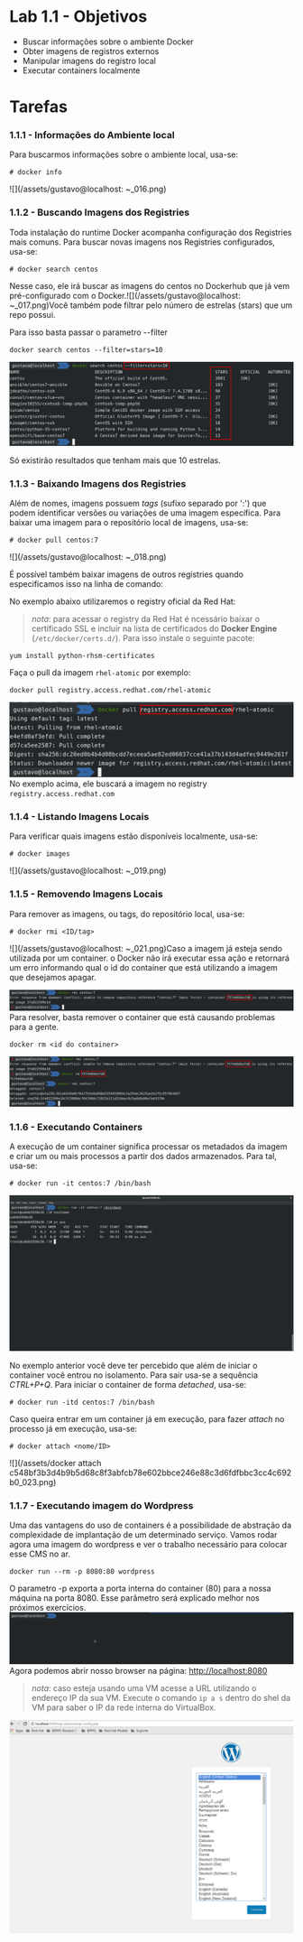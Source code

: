 # Lab 1.1 - Objetivos

* Buscar informações sobre o ambiente Docker
* Obter imagens de registros externos
* Manipular imagens do registro local
* Executar containers localmente

# Tarefas

### 1.1.1 - Informações do Ambiente local

Para buscarmos informações sobre o ambiente local, usa-se:

```
# docker info
```

![](/assets/gustavo@localhost: ~_016.png)

### 1.1.2 - Buscando Imagens dos Registries

Toda instalação do runtime Docker acompanha configuração dos Registries mais comuns. Para buscar novas imagens nos Registries configurados, usa-se:

```
# docker search centos
```

Nesse caso, ele irá buscar as imagens do centos no Dockerhub que já vem pré-configurado com o Docker.![](/assets/gustavo@localhost: ~_017.png)Você também pode filtrar pelo número de estrelas \(stars\) que um repo possui.

Para isso basta passar o parametro --filter

```
docker search centos --filter=stars=10
```

![](/assets/Selection_081.png)

Só existirão resultados que tenham mais que 10 estrelas.

### 1.1.3 - Baixando Imagens dos Registries

Além de nomes, imagens possuem _tags_ \(sufixo separado por ':'\) que podem identificar versões ou variações de uma imagem específica. Para baixar uma imagem para o repositório local de imagens, usa-se:

```
# docker pull centos:7
```

![](/assets/gustavo@localhost: ~_018.png)

É possível também baixar imagens de outros registries quando especificamos isso na linha de comando:

No exemplo abaixo utilizaremos o registry oficial da Red Hat:
> _nota_: para acessar o registry da Red Hat é ncessário baixar o certificado SSL e incluir na lista de certificados do **Docker Engine** (`/etc/docker/certs.d/`). Para isso instale o seguinte pacote:
```
yum install python-rhsm-certificates
``` 

Faça o pull da imagem `rhel-atomic` por exemplo:

```
docker pull registry.access.redhat.com/rhel-atomic
```

![](/assets/Selection_082.png)No exemplo acima, ele buscará a imagem no registry `registry.access.redhat.com`

### 1.1.4 - Listando Imagens Locais

Para verificar quais imagens estão disponíveis localmente, usa-se:

```
# docker images
```

![](/assets/gustavo@localhost: ~_019.png)

### 1.1.5 - Removendo Imagens Locais

Para remover as imagens, ou tags, do repositório local, usa-se:

```
# docker rmi <ID/tag>
```

![](/assets/gustavo@localhost: ~_021.png)Caso a imagem já esteja sendo utilizada por um container. o Docker não irá executar essa ação e retornará um erro informando qual o id do container que está utilizando a imagem que desejamos apagar.

![](/assets/Selection_083.png)Para resolver, basta remover o container que está causando problemas para a gente.

```
docker rm <id do container>
```

![](/assets/Selection_085.png)

### 1.1.6 - Executando Containers

A execução de um container significa processar os metadados da imagem e criar um ou mais processos a partir dos dados armazenados. Para tal, usa-se:

```
# docker run -it centos:7 /bin/bash
```

![](/assets/@ea0db5938e36:-_022.png)

No exemplo anterior você deve ter percebido que além de iniciar o container você entrou no isolamento. Para sair usa-se a sequência _CTRL+P+Q_. Para iniciar o container de forma _detached_, usa-se:

```
# docker run -itd centos:7 /bin/bash
```

Caso queira entrar em um container já em execução, para fazer _attach_ no processo já em execução, usa-se:

```
# docker attach <nome/ID>
```

![](/assets/docker attach c548bf3b3d4b9b5d68c8f3abfcb78e602bbce246e88c3d6fdfbbc3cc4c692b0_023.png)

### 1.1.7 - Executando imagem do Wordpress

Uma das vantagens do uso de containers é a possibilidade de abstração da complexidade de implantação de um determinado serviço. Vamos rodar agora uma imagem do wordpress e ver o trabalho necessário para colocar esse CMS no ar.

```
docker run --rm -p 8080:80 wordpress
```

O parametro -p exporta a porta interna do container \(80\) para a nossa máquina na porta 8080. Esse parâmetro será explicado melhor nos próximos exercícios.![](/assets/wordpress.gif)Agora podemos abrir nosso browser na página: [http://localhost:8080](http://localhost:8080)

> _nota_: caso esteja usando uma VM acesse a URL utilizando o endereço IP da sua VM. Execute o comando `ip a s` dentro do shel da VM para saber o IP da rede interna do VirtualBox.

![](/assets/Selection_047.png)


